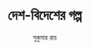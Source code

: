 ---
title: দেশ-বিদেশের গল্প
layout: toc
author: সুকুমার রায়
sidebar-image: ../assets/desh-bidesh.jpg
collectionName: desh-bidesher-golpo
aboutbook: > 
    Desh Bidesher Golpo is a collection of stories of folk stories and fairy stories from around the world. 
aboutauthor: > 
    Sukumar Ray was a beloved children's writer and illustrator, who published the children's magazine [link](wiki), and ran a publishing firm with his father, Upendrakishore Ray Chowdhury.
wiki_url: https://en.wikipedia.org/wiki/Sandesh_(magazine)
wiki_text: Sandesh
---